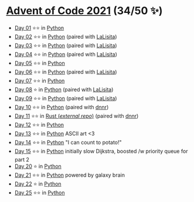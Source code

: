 # [Advent of Code 2021](https://adventofcode.com/2021) (34/50 ✨)

- [Day 01](https://adventofcode.com/2021/day/1) ⭐⭐ in [Python](day01.py)
- [Day 02](https://adventofcode.com/2021/day/2) ⭐⭐ in [Python](day02.py) (paired with [LaLisita](https://github.com/LaLisita))
- [Day 03](https://adventofcode.com/2021/day/3) ⭐⭐ in [Python](day03.py) (paired with [LaLisita](https://github.com/LaLisita))
- [Day 04](https://adventofcode.com/2021/day/4) ⭐⭐ in [Python](day04.py) (paired with [LaLisita](https://github.com/LaLisita))
- [Day 05](https://adventofcode.com/2021/day/5) ⭐⭐ in [Python](day05.py)
- [Day 06](https://adventofcode.com/2021/day/6) ⭐⭐ in [Python](day06.py) (paired with [LaLisita](https://github.com/LaLisita))
- [Day 07](https://adventofcode.com/2021/day/7) ⭐⭐ in [Python](day07.py)
- [Day 08](https://adventofcode.com/2021/day/8) ⭐ in [Python](day08.py) (paired with [LaLisita](https://github.com/LaLisita))
- [Day 09](https://adventofcode.com/2021/day/9) ⭐⭐ in [Python](day09.py) (paired with [LaLisita](https://github.com/LaLisita))
- [Day 10](https://adventofcode.com/2021/day/10) ⭐⭐ in [Python](day10.py) (paired with [dnnr](https://github.com/dnnr))
- [Day 11](https://adventofcode.com/2021/day/11) ⭐⭐ in [Rust (*external repo*)](https://github.com/dnnr/advent-of-code-2021/blob/master/src/day11/mod.rs) (paired with [dnnr](https://github.com/dnnr))
- [Day 12](https://adventofcode.com/2021/day/12) ⭐⭐ in [Python](day12.py)
- [Day 13](https://adventofcode.com/2021/day/13) ⭐⭐ in [Python](day13.py) ASCII art <3
- [Day 14](https://adventofcode.com/2021/day/14) ⭐⭐ in [Python](day14.py) "I can count to potato!"
- [Day 15](https://adventofcode.com/2021/day/15) ⭐⭐ in [Python](day15.py) initially slow Dijkstra, boosted /w priority queue for part 2
- [Day 20](https://adventofcode.com/2021/day/20) ⭐ in [Python](day20.py)
- [Day 21](https://adventofcode.com/2021/day/21) ⭐⭐ in [Python](day21.py) powered by galaxy brain
- [Day 22](https://adventofcode.com/2021/day/22) ⭐ in [Python](day22.py)
- [Day 25](https://adventofcode.com/2021/day/25) ⭐⭐ in [Python](day25.py)
